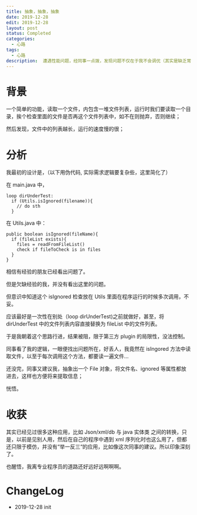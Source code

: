 ```yaml
---
title: 抽象，抽象，抽象
date: 2019-12-28
edit: 2019-12-28
layout: post
status: Completed
categories:
  - 心路
tags:
  - 心路
description:  遭遇性能问题，经同事一点拨，发现问题不仅在于我不会调优（其实是缺乏常识），更是欠缺抽象能力。
---
```


# 背景

一个简单的功能，读取一个文件，内包含一堆文件列表，运行时我们要读取一个目录，挨个检查里面的文件是否再这个文件列表中，如不在则抛弃，否则继续；

然后发现，文件中的列表越长，运行的速度慢的很；

# 分析

我最初的设计是，（以下用伪代码, 实际需求逻辑要复杂些，这里简化了）

在 main.java 中，

```
loop dirUnderTest:
  if (Utils.isIgnored(filename)){
    // do sth
  }
```

在 Utils.java 中：

```
public boolean isIgnored(fileName){
  if (fileList exists){
    files = readFromFileList()
    check if fileToCheck is in files
  }
}
```

相信有经验的朋友已经看出问题了。

但是欠缺经验的我，并没有看出这里的问题。

但意识中知道这个 isIgnored 检查放在 Utils 里面在程序运行的时候多次调用，不妥。

应该最好是一次性在别处（loop dirUnderTest)之前就做好，甚至，将 dirUnderTest 中的文件列表内容直接替换为 fileList 中的文件列表。

于是我朝着这个思路行进，结果被阻，限于第三方 plugin 的局限性，没法控制。

同事看了我的逻辑，一眼便找出问题所在，好丢人，我竟然在 isIngored 方法中读取文件，以至于每次调用这个方法，都要读一遍文件...

还没完，同事又建议我，抽象出一个 File 对象，将文件名、ignored 等属性都放进去，这样也方便将来提取信息；

恍悟。

# 收获

其实已经见过很多这种应用，比如 Json/xml/db 与 java 实体类 之间的转换，只是，以前是见别人用，然后在自己的程序中遇到 xml 序列化时也这么用了，但都还只限于模仿，并没有“举一反三“的应用，比如像这次同事的建议。所以印象深刻了。

也醒悟，我离专业程序员的道路还好远好远啊啊啊。

# ChangeLog
- 2019-12-28 init